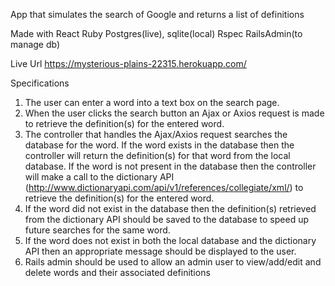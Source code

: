 App that simulates the search of Google and returns a list of definitions

Made with
  React
  Ruby
  Postgres(live), sqlite(local)
  Rspec
  RailsAdmin(to manage db)

Live Url
https://mysterious-plains-22315.herokuapp.com/

Specifications
1. The user can enter a word into a text box on the search page.
2. When the user clicks the search button an Ajax or Axios request is made to retrieve the definition(s) for the entered word.
3. The controller that handles the Ajax/Axios request searches the database for the word.  If the word exists in the database then the controller will return the definition(s) for that word from the local database.  If the word is not present in the database then the controller will make a call to the dictionary API (http://www.dictionaryapi.com/api/v1/references/collegiate/xml/) to retrieve the definition(s) for the entered word.
4. If the word did not exist in the database then the definition(s) retrieved from the dictionary API should be saved to the database to speed up future searches for the same word.
5. If the word does not exist in both the local database and the dictionary API then an appropriate message should be displayed to the user.
6. Rails admin should be used to allow an admin user to view/add/edit and delete words and their associated definitions
